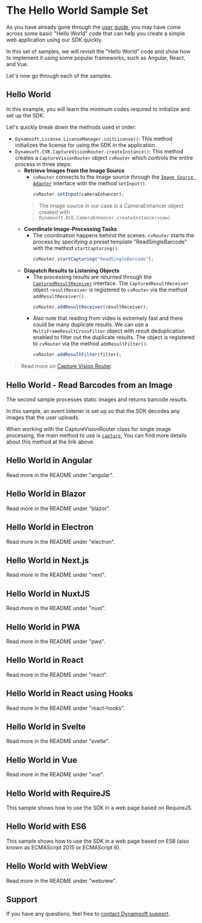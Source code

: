# The Hello World Sample Set

As you have already gone through the [user guide](https://www.dynamsoft.com/barcode-reader/docs/web/programming/javascript/user-guide/index.html?ver=10.4.2001#hello-world---simplest-implementation), you may have come across some basic "Hello World" code that can help you create a simple web application using our SDK quickly.

In this set of samples, we will revisit the "Hello World" code and show how to implement it using some popular frameworks, such as Angular, React, and Vue.

Let's now go through each of the samples.

## Hello World

In this example, you will learn the minimum codes required to initialize and set up the SDK.

Let's quickly break down the methods used in order:

- `Dynamsoft.License.LicenseManager.initLicense()`: This method initializes the license for using the SDK in the application.
- `Dynamsoft.CVR.CaptureVisionRouter.createInstance()`: This method creates a `CaptureVisionRouter` object `cvRouter` which controls the entire process in three steps:
  - **Retrieve Images from the Image Source**
    - `cvRouter` connects to the image source through the [`Image Source Adapter`](https://www.dynamsoft.com/capture-vision/docs/core/architecture/input.html#image-source-adapter?lang=js) interface with the method `setInput()`.
      ```js
      cvRouter.setInput(cameraEnhancer);
      ```
    > The image source in our case is a CameraEnhancer object created with `Dynamsoft.DCE.CameraEnhancer.createInstance(view)`
  - **Coordinate Image-Processing Tasks**
    - The coordination happens behind the scenes. `cvRouter` starts the process by specifying a preset template "ReadSingleBarcode" with the method `startCapturing()`.
      ```js
      cvRouter.startCapturing("ReadSingleBarcode");
      ```
  - **Dispatch Results to Listening Objects**
    - The processing results are returned through the [`CapturedResultReceiver`](https://www.dynamsoft.com/capture-vision/docs/core/architecture/output.html#captured-result-receiver?lang=js) interface. The `CapturedResultReceiver` object `resultReceiver` is registered to `cvRouter` via the method `addResultReceiver()`.
      ```js
      cvRouter.addResultReceiver(resultReceiver);
      ```
    - Also note that reading from video is extremely fast and there could be many duplicate results. We can use a `MultiFrameResultCrossFilter` object with result deduplication enabled to filter out the duplicate results. The object is registered to `cvRouter` via the method `addResultFilter()`.
      ```js
      cvRouter.addResultFilter(filter);
      ```

> Read more on [Capture Vision Router](https://www.dynamsoft.com/capture-vision/docs/core/architecture/?lang=js).

## Hello World - Read Barcodes from an Image

The second sample processes static images and returns barcode results.

In this sample, an event listener is set up so that the SDK decodes any images that the user uploads.

When working with the CaptureVisionRouter class for single image processing, the main method to use is [`capture`](https://www.dynamsoft.com/capture-vision/docs/web/programming/javascript/api-reference/capture-vision-router/single-image-processing.html?lang=js), You can find more details about this method at the link above.

## Hello World in Angular

Read more in the README under "angular".

## Hello World in Blazor

Read more in the README under "blazor".

## Hello World in Electron

Read more in the README under "electron".

## Hello World in Next.js

Read more in the README under "next".

## Hello World in NuxtJS

Read more in the README under "nuxt".

## Hello World in PWA

Read more in the README under "pwa".

## Hello World in React

Read more in the README under "react".

## Hello World in React using Hooks

Read more in the README under "react-hooks".

## Hello World in Svelte

Read more in the README under "svelte".

## Hello World in Vue

Read more in the README under "vue".

## Hello World with RequireJS

This sample shows how to use the SDK in a web page based on RequireJS.

## Hello World with ES6

This sample shows how to use the SDK in a web page based on ES6 (also known as ECMAScript 2015 or ECMAScript 6).

## Hello World with WebView

Read more in the README under "webview".

## Support

If you have any questions, feel free to [contact Dynamsoft support](https://www.dynamsoft.com/company/contact?utm_source=sampleReadme).

